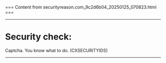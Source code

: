 === Content from securityreason.com_9c2d6b04_20250125_070823.html ===


---

# Security check:

Captcha. You know what to do. (CXSECURITYIDS)

---


